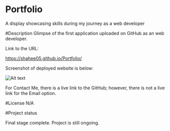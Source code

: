 # Portfolio
A display showcasing skills during my journey as a web developer

#Description
Glimpse of the first application uploaded on GitHub as an web developer. 

Link to the URL:

https://shahee05.github.io/Portfolio/

Screenshot of deployed website is below:

![Alt text](../../Portfolio/Portfolio/images/Screenshot%202023-02-08%20at%2010.16.28.png)

For Contact Me, there is a live link to the GitHub; however, there is not a live link for the Email option. 

#License
N/A

#Project status

Final stage complete. 
Project is still ongoing.
